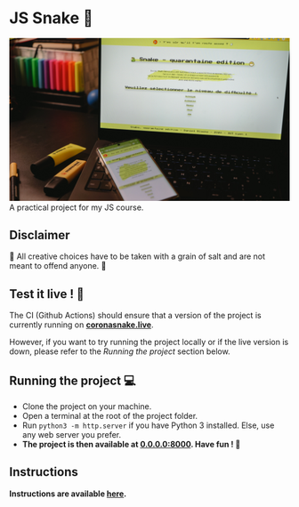# JS Snake 🐍
![app photo](./assets/images/DSC05294.jpg "Project on a PC and a phone.")
A practical project for my JS course.

## Disclaimer

🛑 All creative choices have to be taken with a grain of salt and are not meant to offend anyone. 🛑


## Test it live ! 🚀
The CI (Github Actions) should ensure that a version of the project is currently running on **[coronasnake.live](http://coronasnake.live)**.

However, if you want to try running the project locally or if the live version is down, please refer to the *Running the project* section below.


## Running the project 💻

* Clone the project on your machine.
* Open a terminal at the root of the project folder.
* Run `python3 -m http.server` if you have Python 3 installed. Else, use any web server you prefer. 
* **The project is then available at [0.0.0.0:8000](0.0.0.0:8000). Have fun ! 🐍**


## Instructions 

**Instructions are available [here](https://perso.liris.cnrs.fr/pierre-antoine.champin/enseignement/intro-js/s6.html).**